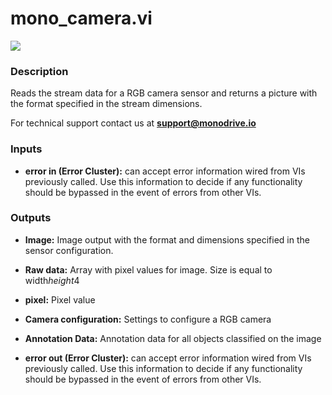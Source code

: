 # mono_camera.vi

<p class="img_container">
<img class="lg_img" src="../mono_camera.png"/>
</p>

### Description

Reads the stream data for a RGB camera sensor and returns a picture with the format specified in the stream dimensions.

For technical support contact us at <b>support@monodrive.io</b> 

### Inputs

- **error in (Error Cluster):** can accept error information wired from VIs previously called. Use this information to decide if any functionality should be bypassed in the event of errors from other VIs. 

### Outputs

- **Image:**  Image output with the format and dimensions  specified in
the sensor configuration.
 

- **Raw data:**  Array with pixel values for image. Size is equal to
width*height*4
 

- **pixel:**  Pixel value
 

- **Camera configuration:**  Settings to configure a RGB camera
 

- **Annotation Data:**  Annotation data for all objects classified on the image
 

- **error out (Error Cluster):** can accept error information wired from VIs previously called. Use this information to decide if any functionality should be bypassed in the event of errors from other VIs. 

<p>&nbsp;</p>
